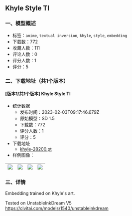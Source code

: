## Khyle Style TI
### 一、模型概述

- 标签：`anime`, `textual inversion`, `khyle`, `style`, `embedding`
- 下载数：772
- 收藏人数：111
- 评论人数：0
- 评分人数：1
- 评分：5

### 二、下载地址（共1个版本）

#### [版本1/共1个版本] Khyle Style TI

- 统计数据
  - 发布时间：2023-02-03T09:17:46.679Z
  - 原始模型：SD 1.5
  - 下载数：772
  - 评分人数：1
  - 评分：5
- 下载地址
  - [khyle-28200.pt](https://civitai.com/api/download/models/7439)
- 样例图像：

| <img src="https://image.civitai.com/xG1nkqKTMzGDvpLrqFT7WA/091f0727-42fa-449e-c56f-7dfa73519800/width=450/69519.jpeg" /> | <img src="https://image.civitai.com/xG1nkqKTMzGDvpLrqFT7WA/2e93cbb8-3cbf-4a52-73db-e801e2947e00/width=450/69532.jpeg" /> | <img src="https://image.civitai.com/xG1nkqKTMzGDvpLrqFT7WA/6577de9f-b80e-4b01-4e2c-b41704ab1600/width=450/69531.jpeg" /> | <img src="https://image.civitai.com/xG1nkqKTMzGDvpLrqFT7WA/e414649f-e031-4145-05f3-2dcd4c760200/width=450/69530.jpeg" /> |
| ---- | ---- | ---- | ---- |


### 三、详情
<p>Embedding trained on Khyle's art. </p><p>Tested on UnstableInkDream V5 <a target="_blank" rel="ugc" href="https://civitai.com/models/1540/unstableinkdream">https://civitai.com/models/1540/unstableinkdream</a></p>